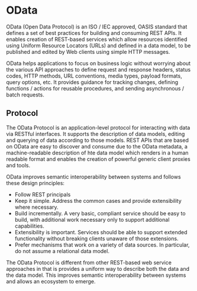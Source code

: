 # OData

OData (Open Data Protocol) is an ISO / IEC approved, OASIS standard that defines a set of best practices for building and consuming REST APIs. It enables creation of REST-based services which allow resources identified using Uniform Resource Locators (URLs) and defined in a data model, to be published and edited by Web clients using simple HTTP messages.

OData helps applications to focus on business logic without worrying about the various API approaches to define request and response headers, status codes, HTTP methods, URL conventions, media types, payload formats, query options, etc. It provides guidance for tracking changes, defining functions / actions for reusable procedures, and sending asynchronous / batch requests.

## Protocol

The OData Protocol is an application-level protocol for interacting with data via RESTful interfaces. It supports the description of data models, editing and querying of data according to those models. REST APIs that are based on OData are easy to discover and consume due to the OData metadata, a machine-readable description of hte data model which renders in a human readable format and enables the creation of powerful generic client proxies and tools.

OData improves semantic interoperability between systems and follows these design principles:

* Follow REST principals
* Keep it simple. Address the common cases and provide extensibility where necessary.
* Build incrementally. A very basic, compliant service should be easy to build, with additional work necessary only to support additional capabilities.
* Extensibility is important. Services should be able to support extended functionality without breaking clients unaware of those extensions.
* Prefer mechanisms that work on a variety of data sources. In particular, do not assume a relational data model.

The OData Protocol is different from other REST-based web service approaches in that is provides a uniform way to describe both the data and the data model. This improves semantic interoperability between systems and allows an ecosystem to emerge.